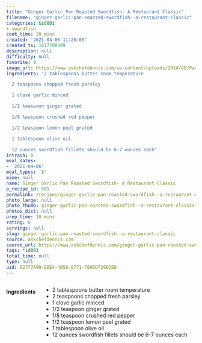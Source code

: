 ```yaml
---
title: "Ginger Garlic Pan Roasted Swordfish- A Restaurant Classic"
filename: "ginger-garlic-pan-roasted-swordfish--a-restaurant-classic"
categories: &id001
- swordfish
cook_time: 20 mins
created: '2021-04-06 11:28:09'
created_ts: 1617708489
description: null
difficulty: null
favorite: 0
image_url: https://www.askchefdennis.com/wp-content/uploads/2014/08/Pan-Roasted-Swordfish-610x745.jpg
ingredients: '2 tablespoons butter room temperature

  2 teaspoons chopped fresh parsley

  1 clove garlic minced

  1/2 teaspoon ginger grated

  1/8 teaspoon crushed red pepper

  1/2 teaspoon lemon peel grated

  1 tablespoon olive oil

  12 ounces swordfish fillets should be 6-7 ounces each'
intrash: 0
meal_dates:
- '2021-04-06'
meal_types: '3'
mine: null
name: Ginger Garlic Pan Roasted Swordfish- A Restaurant Classic
p_recipe_id: 509
permalink: /recipes/ginger-garlic-pan-roasted-swordfish--a-restaurant-classic
photo_large: null
photo_thumb: ginger-garlic-pan-roasted-swordfish--a-restaurant-classic-thumb.jpg
photos_dict: null
prep_time: 10 mins
rating: 0
servings: null
slug: ginger-garlic-pan-roasted-swordfish--a-restaurant-classic
source: askchefdennis.com
source_url: https://www.askchefdennis.com/ginger-garlic-pan-roasted-swordfish-around-kitchen-table/
tags: *id001
total_time: null
type: null
uid: 52777A99-EBE4-4B58-8771-7806D739EDED
---
```

<div class="large-8 medium-7 columns" id="writeup">	</div><!-- #writeup -->
</div><!-- #row-one -->
<div class="row" id="row-two">	<div class="medium-4 small-5 columns" id="ingredients"><h4>Ingredients</h4><div class="box box-ingredients content"><ul>
<li>2 tablespoons butter room temperature</li>
<li>2 teaspoons chopped fresh parsley</li>
<li>1 clove garlic minced</li>
<li>1/2 teaspoon ginger grated</li>
<li>1/8 teaspoon crushed red pepper</li>
<li>1/2 teaspoon lemon peel grated</li>
<li>1 tablespoon olive oil</li>
<li>12 ounces swordfish fillets should be 6-7 ounces each</li>
</ul>
</div>	</div>	<div class="medium-6 small-7 columns" id="directions">	</div>